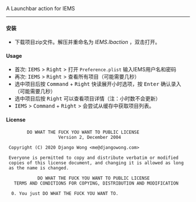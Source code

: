 A Launchbar action for IEMS

---


#### 安装

- 下载项目zip文件。解压并重命名为 *IEMS.lbaction* ，双击打开。


#### Usage

- 首次: <kbd>IEMS</kbd> > <kbd>Right</kbd> > 打开 `Preference.plist` 输入IEMS用户名和密码
- 再次: <kbd>IEMS</kbd> > <kbd>Right</kbd> > 查看所有项目（可能需要几秒）
- 选中项目后按 <kbd>Command</kbd> + <kbd>Right</kbd> 快读展开小时选项，按 <kbd>Enter</kbd> 确认录入（可能需要几秒）
- 选中项目后按 <kbd>Right</kbd> 可以查看项目详情（注：小时数不会更新）
- <kbd>IEMS</kbd> > <kbd>Command</kbd> + <kbd>Right</kbd> > 会尝试从缓存中获取项目列表。

#### License
```
        DO WHAT THE FUCK YOU WANT TO PUBLIC LICENSE
                    Version 2, December 2004

 Copyright (C) 2020 Django Wong <me@djangowong.com>

 Everyone is permitted to copy and distribute verbatim or modified
 copies of this license document, and changing it is allowed as long
 as the name is changed.

            DO WHAT THE FUCK YOU WANT TO PUBLIC LICENSE
   TERMS AND CONDITIONS FOR COPYING, DISTRIBUTION AND MODIFICATION

  0. You just DO WHAT THE FUCK YOU WANT TO.
```